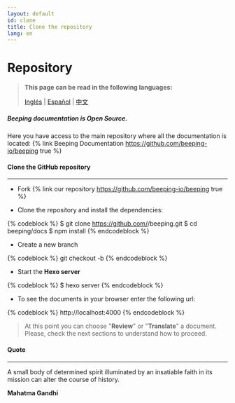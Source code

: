 ```yaml
---
layout: default
id: clone
title: Clone the repository
lang: en
---
```


# Repository

> **This page can be read in the following languages:**
> 
> [Inglés](/beeping/clone.html) | [Español](/beeping/es/clone.html) | [中文](/beeping/zh-CN/clone.html)

##### **Beeping** documentation is Open Source.

Here you have access to the main repository where all the documentation is located: {% link Beeping Documentation https://github.com/beeping-io/beeping true %}

#### Clone the GitHub repository

---

- Fork {% link our repository https://github.com/beeping-io/beeping true %}

- Clone the repository and install the dependencies:

{% codeblock %}
$ git clone https://github.com/<username>/beeping.git
$ cd beeping/docs
$ npm install
{% endcodeblock %}

- Create a new branch

{% codeblock %}
git checkout -b <new feature>
{% endcodeblock %}

- Start the **Hexo server**

{% codeblock %}
$ hexo server
{% endcodeblock %}

- To see the documents in your browser enter the following url:

{% codeblock %}
http://localhost:4000
{% endcodeblock %}

> At this point you can choose "**Review**" or "**Translate**" a document. Please, check the next sections to understand how to proceed.

#### Quote

---

A small body of determined spirit illuminated by an insatiable faith in its mission can alter the course of history.

**Mahatma Gandhi**
